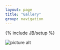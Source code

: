 ```yaml
---
layout: page
title: "Gallery"
group: navigation
---
```

{% include JB/setup %}

![picture alt](http://i2.photobucket.com/albums/y50/thisisamy/DSCN0699.jpg "this is a picture")